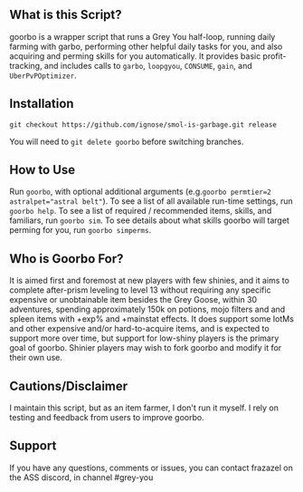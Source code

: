 ## What is this Script?

goorbo is a wrapper script that runs a Grey You half-loop, running daily farming with garbo, performing other helpful daily tasks for you, and also acquiring and perming skills for you automatically. It provides basic profit-tracking, and includes calls to `garbo`, `loopgyou`, `CONSUME`, `gain`, and `UberPvPOptimizer`.

## Installation

```text
git checkout https://github.com/ignose/smol-is-garbage.git release
```

You will need to `git delete goorbo` before switching branches.

## How to Use

Run `goorbo`, with optional additional arguments (e.g.`goorbo permtier=2 astralpet="astral belt"`). To see a list of all available run-time settings, run `goorbo help`. To see a list of required / recommended items, skills, and familiars, run `goorbo sim`. To see details about what skills goorbo will target perming for you, run `goorbo simperms`.

## Who is Goorbo For?

It is aimed first and foremost at new players with few shinies, and it aims to complete after-prism leveling to level 13 without requiring any specific expensive or unobtainable item besides the Grey Goose, within 30 adventures, spending approximately 150k on potions, mojo filters and and spleen items with +exp% and +mainstat effects. It does support some IotMs and other expensive and/or hard-to-acquire items, and is expected to support more over time, but support for low-shiny players is the primary goal of goorbo. Shinier players may wish to fork goorbo and modify it for their own use.

## Cautions/Disclaimer

I maintain this script, but as an item farmer, I don't run it myself. I rely on testing and feedback from users to improve goorbo.

## Support

If you have any questions, comments or issues, you can contact frazazel on the ASS discord, in channel #grey-you
